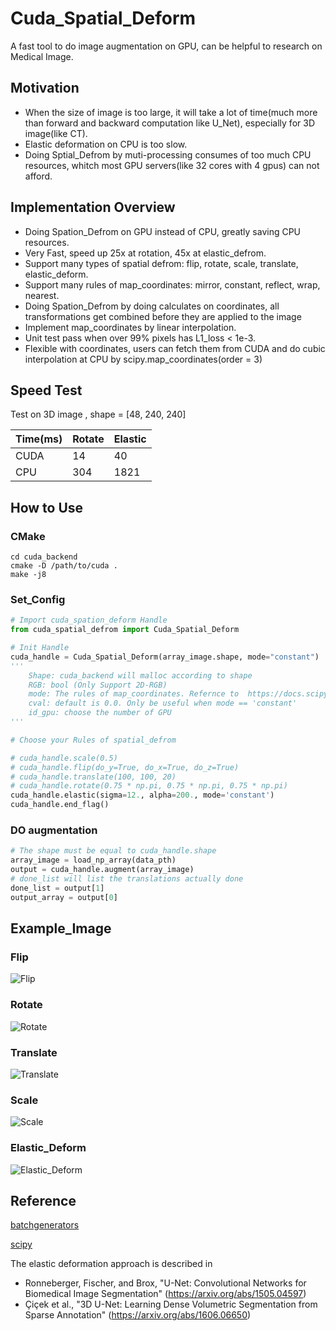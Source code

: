 # Cuda_Spatial_Deform

A fast tool to do image augmentation on GPU, can be helpful to research on Medical Image.

## Motivation
- When the size of image is too large, it will take a lot of time(much more than forward and backward computation like U_Net), especially for 3D image(like CT).
- Elastic deformation on CPU is too slow.
- Doing Sptial_Defrom by muti-processing consumes of too much CPU resources, whitch most GPU servers(like 32 cores with 4 gpus) can not afford.

## Implementation Overview
- Doing Spation_Defrom on GPU instead of CPU, greatly saving CPU resources.
- Very Fast, speed up 25x at rotation, 45x at elastic_defrom.
- Support many types of spatial defrom: flip, rotate, scale, translate, elastic_deform.
- Support many rules of map_coordinates: mirror, constant, reflect, wrap, nearest.
- Doing Spation_Defrom by doing calculates on coordinates, all transformations get combined before they are applied to the image
- Implement map_coordinates by linear interpolation.
- Unit test pass when over 99% pixels has L1_loss < 1e-3.
- Flexible with coordinates, users can fetch them from CUDA and do cubic interpolation at CPU by scipy.map_coordinates(order = 3)

## Speed Test
Test on 3D image , shape = [48, 240, 240]

Time(ms) | Rotate | Elastic
---  | --- | ---
CUDA | 14 | 40
CPU | 304 | 1821

## How to Use

### CMake
```shell
cd cuda_backend
cmake -D /path/to/cuda .
make -j8
```

### Set_Config
```python
# Import cuda_spation_deform Handle
from cuda_spatial_defrom import Cuda_Spatial_Deform

# Init Handle
cuda_handle = Cuda_Spatial_Deform(array_image.shape, mode="constant")
'''
    Shape: cuda_backend will malloc according to shape
    RGB: bool (Only Support 2D-RGB)
    mode: The rules of map_coordinates. Refernce to  https://docs.scipy.org/doc/scipy/reference/generated/scipy.ndimage.map_coordinates.html
    cval: default is 0.0. Only be useful when mode == 'constant'
    id_gpu: choose the number of GPU
'''

# Choose your Rules of spatial_defrom

# cuda_handle.scale(0.5)
# cuda_handle.flip(do_y=True, do_x=True, do_z=True)
# cuda_handle.translate(100, 100, 20)
# cuda_handle.rotate(0.75 * np.pi, 0.75 * np.pi, 0.75 * np.pi)
cuda_handle.elastic(sigma=12., alpha=200., mode='constant')
cuda_handle.end_flag()
```

### DO augmentation
```python
# The shape must be equal to cuda_handle.shape
array_image = load_np_array(data_pth)
output = cuda_handle.augment(array_image)
# done_list will list the translations actually done
done_list = output[1]
output_array = output[0]
```

## Example_Image

### Flip
![Flip](https://github.com/qsyao/cuda_spatial_defrom/blob/master/data/Daenerys_Flip.jpg)
### Rotate
![Rotate](https://github.com/qsyao/cuda_spatial_defrom/blob/master/data/Daenerys_Rotate.jpg)
### Translate
![Translate](https://github.com/qsyao/cuda_spatial_defrom/blob/master/data/Daenerys_Translate.jpg)
### Scale
![Scale](https://github.com/qsyao/cuda_spatial_defrom/blob/master/data/Daenerys_Scale.jpg)
### Elastic_Deform
![Elastic_Deform](https://github.com/qsyao/cuda_spatial_defrom/blob/master/data/Daenerys_Elastic.jpg)
## Reference
[batchgenerators](https://github.com/MIC-DKFZ/batchgenerators)

[scipy](https://github.com/scipy/scipy)

The elastic deformation approach is described in
*   Ronneberger, Fischer, and Brox, "U-Net: Convolutional Networks for Biomedical
    Image Segmentation" (<https://arxiv.org/abs/1505.04597>)
*   Çiçek et al., "3D U-Net: Learning Dense Volumetric
    Segmentation from Sparse Annotation" (<https://arxiv.org/abs/1606.06650>)

